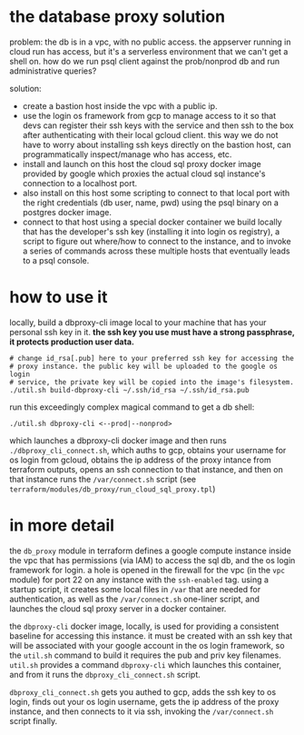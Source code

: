 # the database proxy solution

problem: the db is in a vpc, with no public access. the appserver running in
cloud run has access, but it's a serverless environment that we can't get a
shell on. how do we run psql client against the prob/nonprod db and run
administrative queries?

solution:
- create a bastion host inside the vpc with a public ip.
- use the login os framework from gcp to manage access to it so that devs can
  register their ssh keys with the service and then ssh to the box after
  authenticating with their local gcloud client. this way we do not have to
  worry about installing ssh keys directly on the bastion host, can
  programmatically inspect/manage who has access, etc.
- install and launch on this host the cloud sql proxy docker image provided by
  google which proxies the actual cloud sql instance's connection to a
  localhost port.
- also install on this host some scripting to connect to that local port
  with the right credentials (db user, name, pwd) using the psql binary on a
  postgres docker image.
- connect to that host using a special docker container we build locally that
  has the developer's ssh key (installing it into login os registry), a script
  to figure out where/how to connect to the instance, and to invoke a series of
  commands across these multiple hosts that eventually leads to a psql console.

# how to use it

locally, build a dbproxy-cli image local to your machine that has your personal
ssh key in it. **the ssh key you use must have a strong passphrase, it protects
production user data.**

    # change id_rsa[.pub] here to your preferred ssh key for accessing the
    # proxy instance. the public key will be uploaded to the google os login
    # service, the private key will be copied into the image's filesystem.
    ./util.sh build-dbproxy-cli ~/.ssh/id_rsa ~/.ssh/id_rsa.pub

run this exceedingly complex magical command to get a db shell:

    ./util.sh dbproxy-cli <--prod|--nonprod>

which launches a dbproxy-cli docker image and then runs
`./dbproxy_cli_connect.sh`, which auths to gcp, obtains your username for os
login from gcloud, obtains the ip address of the proxy intance from terraform
outputs, opens an ssh connection to that instance, and then on that instance
runs the `/var/connect.sh` script (see
`terraform/modules/db_proxy/run_cloud_sql_proxy.tpl`)

# in more detail

the `db_proxy` module in terraform defines a google compute instance inside the
vpc that has permissions (via IAM) to access the sql db, and the os login
framework for login. a hole is opened in the firewall for the vpc (in the `vpc`
module) for port 22 on any instance with the `ssh-enabled` tag. using a startup
script, it creates some local files in `/var` that are needed for
authentication, as well as the `/var/connect.sh` one-liner script, and launches
the cloud sql proxy server in a docker container.

the `dbproxy-cli` docker image, locally, is used for providing a consistent
baseline for accessing this instance. it must be created with an ssh key that
will be associated with your google account in the os login framework, so the
`util.sh` command to build it requires the pub and priv key filenames.
`util.sh` provides a command `dbproxy-cli` which launches this container, and
from it runs the `dbproxy_cli_connect.sh` script.

`dbproxy_cli_connect.sh` gets you authed to gcp, adds the ssh key to os login,
finds out your os login username, gets the ip address of the proxy instance,
and then connects to it via ssh, invoking the `/var/connect.sh` script finally.

